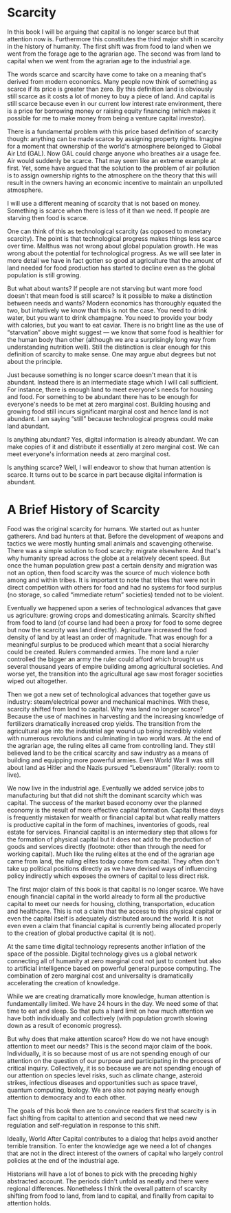 # Scarcity

In this book I will be arguing that capital is no longer scarce but that attention now is. Furthermore this constitutes the third major shift in scarcity in the history of humanity. The first shift was from food to land when we went from the forage age to the agrarian age. The second was from land to capital when we went from the agrarian age to the industrial age.

The words scarce and scarcity have come to take on a meaning that&apos;s derived from modern economics. Many people now think of something as scarce if its price is greater than zero. By this definition land is obviously still scarce as it costs a lot of money to buy a piece of land. And capital is still scarce because even in our current low interest rate environment, there is a price for borrowing money or raising equity financing (which makes it possible for me to make money from being a venture capital investor).

There is a fundamental problem with this price based definition of scarcity though: anything can be made scarce by assigning property rights. Imagine for a moment that ownership of the world&apos;s atmosphere belonged to Global Air Ltd (GAL). Now GAL could charge anyone who breathes air a usage fee. Air would suddenly be scarce. That may seem like an extreme example at first. Yet, some have argued that the solution to the problem of air pollution is to assign ownership rights to the atmosphere on the theory that this will result in the owners having an economic incentive to maintain an unpolluted atmosphere.

I will use a different meaning of scarcity that is not based on money. Something is scarce when there is less of it than we need. If people are starving then food is scarce.

One can think of this as technological scarcity (as opposed to monetary scarcity). The point is that technological progress makes things less scarce over time. Malthus was not wrong about global population growth. He was wrong about the potential for technological progress. As we will see later in more detail we have in fact gotten so good at agriculture that the amount of land needed for food production has started to decline even as the global population is still growing.

But what about wants? If people are not starving but want more food doesn&apos;t that mean food is still scarce? Is it possible to make a distinction between needs and wants? Modern economics has thoroughly equated the two, but intuitively we know that this is not the case. You need to drink water, but you want to drink champagne. You need to provide your body with calories, but you want to eat caviar. There is no bright line as the use of &ldquo;starvation&rdquo; above might suggest &mdash; we know that some food is healthier for the human body than other (although we are a surprisingly long way from understanding nutrition well). Still the distinction is clear enough for this definition of scarcity to make sense. One may argue abut degrees but not about the principle.

Just because something is no longer scarce doesn&apos;t mean that it is abundant. Instead there is an intermediate stage which I will call sufficient. For instance, there is enough land to meet everyone&apos;s needs for housing and food. For something to be abundant there has to be enough for everyone&apos;s needs to be met at zero marginal cost. Building housing and growing food still incurs significant marginal cost and hence land is not abundant. I am saying &ldquo;still&rdquo; because technological progress could make land abundant.

Is anything abundant? Yes, digital information is already abundant. We can make copies of it and distribute it essentially at zero marginal cost. We can meet everyone&apos;s information needs at zero marginal cost.

Is anything scarce? Well, I will endeavor to show that human attention is scarce. It turns out to be scarce in part because digital information is abundant.



# A Brief History of Scarcity

Food was the original scarcity for humans. We started out as hunter gatherers. And bad hunters at that. Before the development of weapons and tactics we were mostly hunting small animals and scavenging otherwise. There was a simple solution to food scarcity: migrate elsewhere. And that&apos;s why humanity spread across the globe at a relatively decent speed. But once the human population grew past a certain density and migration was not an option, then food scarcity was the source of much violence both among and within tribes. It is important to note that tribes that were not in direct competition with others for food and had no systems for food surplus (no storage, so called &ldquo;immediate return&rdquo; societies) tended not to be violent.

Eventually we happened upon a series of technological advances that gave us agriculture: growing crops and domesticating animals. Scarcity shifted from food to land (of course land had been a proxy for food to some degree but now the scarcity was land directly). Agriculture increased the food density of land by at least an order of magnitude. That was enough for a meaningful surplus to be produced which meant that a social hierarchy could be created. Rulers commanded armies. The more land a ruler controlled the bigger an army the ruler could afford which brought us several thousand years of empire building among agricultural societies. And worse yet, the transition into the agricultural age saw most forager societies wiped out altogether.

Then we got a new set of technological advances that together gave us industry: steam/electrical power and mechanical machines. With these, scarcity shifted from land to capital. Why was land no longer scarce? Because the use of machines in harvesting and the increasing knowledge of fertilizers dramatically increased crop yields. The transition from the agricultural age into the industrial age wound up being incredibly violent with numerous revolutions and culminating in two world wars. At the end of the agrarian age, the ruling elites all came from controlling land. They still believed land to be the critical scarcity and saw industry as a means of building and equipping more powerful armies. Even World War II was still about land as Hitler and the Nazis pursued &ldquo;Lebensraum&rdquo; (literally: room to live).

We now live in the industrial age. Eventually we added service jobs to manufacturing but that did not shift the dominant scarcity which was capital. The success of the market based economy over the planned economy is the result of more effective capital formation. Capital these days is frequently mistaken for wealth or financial capital but what really matters is productive capital in the form of machines, inventories of goods, real estate for services. Financial capital is an intermediary step that allows for the formation of physical capital but it does not add to the production of goods and services directly (footnote: other than through the need for working capital). Much like the ruling elites at the end of the agrarian age came from land, the ruling elites today come from capital. They often don&apos;t take up political positions directly as we have devised ways of influencing policy indirectly which exposes the owners of capital to less direct risk.

The first major claim of this book is that capital is no longer scarce. We have enough financial capital in the world already to form all the productive capital to meet our needs for housing, clothing, transportation, education and healthcare. This is not a claim that the access to this physical capital or even the capital itself is adequately distributed around the world. It is not even even a claim that financial capital is currently being allocated properly to the creation of global productive capital (it is not).  

At the same time digital technology represents another inflation of the space of the possible. Digital technology gives us a global network connecting all of humanity at zero marginal cost not just to content but also to artificial intelligence based on powerful general purpose computing. The combination of zero marginal cost and universality is dramatically accelerating the creation of knowledge.

While we are creating dramatically more knowledge, human attention is fundamentally limited. We have 24 hours in the day. We need some of that time to eat and sleep. So that puts a hard limit on how much attention we have both individually and collectively (with population growth slowing down as a result of economic progress).

But why does that make attention scarce? How do we not have enough attention to meet our needs? This is the second major claim of the book. Individually, it is so because most of us are not spending enough of our attention on the question of our purpose and participating in the process of critical inquiry. Collectively, it is so because we are not spending enough of our attention on species level risks, such as climate change, asteroid strikes, infectious diseases and opportunities such as space travel, quantum computing, biology. We are also not paying nearly enough attention to democracy and to each other. 

The goals of this book then are to convince readers first that scarcity is in fact shifting from capital to attention and second that we need new regulation and self-regulation in response to this shift. 

Ideally, World After Capital contributes to a dialog that helps avoid another terrible transition. To enter the knowledge age we need a lot of changes that are not in the direct interest of the owners of capital who largely control policies at the end of the industrial age.

Historians will have a lot of bones to pick with the preceding highly abstracted account. The periods didn&apos;t unfold as neatly and there were regional differences. Nonetheless I think the overall pattern of scarcity shifting from food to land, from land to capital, and finallly from capital to attention holds.
